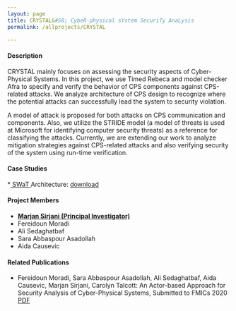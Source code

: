 ```yaml
---
layout: page
title: CRYSTAL&#58; CybeR-physical sYstem SecuriTy AnaLysis
permalink: /allprojects/CRYSTAL

---
```


#### Description
CRYSTAL mainly focuses on assessing the security aspects of Cyber-Physical Systems. In this project, we use Timed Rebeca and model checker Afra to specify and verify the behavior of CPS components against CPS-related attacks. We analyze architecture of CPS design to recognize where the potential attacks can successfully lead the system to security violation. 

A model of attack is proposed for both attacks on CPS communication and components. Also, we utilize the STRIDE model (a model of threats is used at Microsoft for identifying computer security threats) as a reference for classifying the attacks. Currently, we are extending our work to analyze mitigation strategies against CPS-related attacks and also verifying security of the system using run-time verification.

#### Case Studies
*[ SWaT ](https://itrust.sutd.edu.sg/testbeds/secure-water-treatment-swat/) Architecture: 
<a class="link link_download" href="https://github.com/fereidoun-moradi/SWaT-Rebeca-Model">download</a>


#### Project Members
* **<u>Marjan Sirjani (Principal Investigator)</u>**
* Fereidoun Moradi
* Ali Sedaghatbaf
* Sara Abbaspour Asadollah
* Aida Causevic

#### Related Publications
- Fereidoun Moradi, Sara Abbaspour Asadollah, Ali Sedaghatbaf, Aida Causevic, Marjan Sirjani, Carolyn Talcott: An Actor-based Approach for Security Analysis of Cyber-Physical Systems, Submitted to FMICs 2020 <a class="link link_pdf" href="/assets/papers/2020/An-Actor-based-Approach-for-Security-Analysis-of-Cyber-Physical-Systems.pdf">PDF</a>
